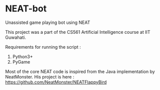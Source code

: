 # NEAT-bot
Unassisted game playing bot using NEAT

This project was a part of the CS561 Artificial Intelligence course at IIT Guwahati.

Requirements for running the script :
1. Python3+
2. PyGame

Most of the core NEAT code is inspired from the Java implementation by NeatMonster.
His project is here : https://github.com/NeatMonster/NEATFlappyBird